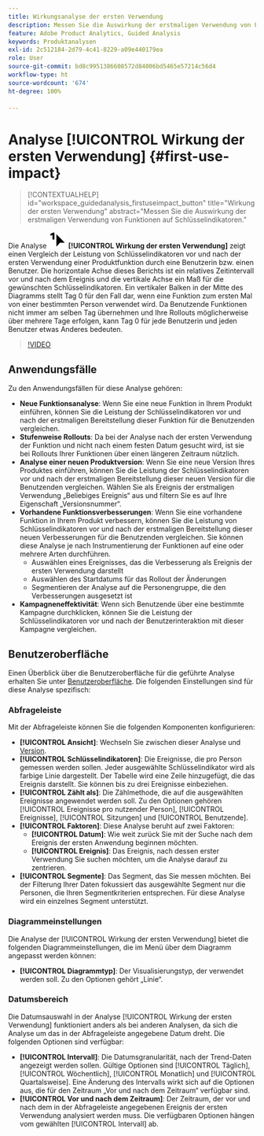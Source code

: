 ```yaml
---
title: Wirkungsanalyse der ersten Verwendung
description: Messen Sie die Auswirkung der erstmaligen Verwendung von Funktionen auf Schlüsselindikatoren.
feature: Adobe Product Analytics, Guided Analysis
keywords: Produktanalysen
exl-id: 2c512184-2d79-4c41-8229-a09e440179ea
role: User
source-git-commit: bd8c9951386608572d84006bd5465e57214c56d4
workflow-type: ht
source-wordcount: '674'
ht-degree: 100%

---
```


# Analyse [!UICONTROL Wirkung der ersten Verwendung] {#first-use-impact}

<!-- markdownlint-disable MD034 -->

>[!CONTEXTUALHELP]
>id="workspace_guidedanalysis_firstuseimpact_button"
>title="Wirkung der ersten Verwendung"
>abstract="Messen Sie die Auswirkung der erstmaligen Verwendung von Funktionen auf Schlüsselindikatoren."

<!-- markdownlint-enable MD034 -->

Die Analyse ![FirstUse](/help/assets/icons/FirstUse.svg) **[!UICONTROL Wirkung der ersten Verwendung]** zeigt einen Vergleich der Leistung von Schlüsselindikatoren vor und nach der ersten Verwendung einer Produktfunktion durch eine Benutzerin bzw. einen Benutzer. Die horizontale Achse dieses Berichts ist ein relatives Zeitintervall vor und nach dem Ereignis und die vertikale Achse ein Maß für die gewünschten Schlüsselindikatoren. Ein vertikaler Balken in der Mitte des Diagramms stellt Tag 0 für den Fall dar, wenn eine Funktion zum ersten Mal von einer bestimmten Person verwendet wird. Da Benutzende Funktionen nicht immer am selben Tag übernehmen und Ihre Rollouts möglicherweise über mehrere Tage erfolgen, kann Tag 0 für jede Benutzerin und jeden Benutzer etwas Anderes bedeuten.


>[!VIDEO](https://video.tv.adobe.com/v/3423496/?quality=12&learn=on&captions=ger)


## Anwendungsfälle

Zu den Anwendungsfällen für diese Analyse gehören:

* **Neue Funktionsanalyse**: Wenn Sie eine neue Funktion in Ihrem Produkt einführen, können Sie die Leistung der Schlüsselindikatoren vor und nach der erstmaligen Bereitstellung dieser Funktion für die Benutzenden vergleichen.
* **Stufenweise Rollouts**: Da bei der Analyse nach der ersten Verwendung der Funktion und nicht nach einem festen Datum gesucht wird, ist sie bei Rollouts Ihrer Funktionen über einen längeren Zeitraum nützlich.
* **Analyse einer neuen Produktversion**: Wenn Sie eine neue Version Ihres Produktes einführen, können Sie die Leistung der Schlüsselindikatoren vor und nach der erstmaligen Bereitstellung dieser neuen Version für die Benutzenden vergleichen. Wählen Sie als Ereignis der erstmaligen Verwendung „Beliebiges Ereignis“ aus und filtern Sie es auf Ihre Eigenschaft „Versionsnummer“.
* **Vorhandene Funktionsverbesserungen**: Wenn Sie eine vorhandene Funktion in Ihrem Produkt verbessern, können Sie die Leistung von Schlüsselindikatoren vor und nach der erstmaligen Bereitstellung dieser neuen Verbesserungen für die Benutzenden vergleichen. Sie können diese Analyse je nach Instrumentierung der Funktionen auf eine oder mehrere Arten durchführen.
   * Auswählen eines Ereignisses, das die Verbesserung als Ereignis der ersten Verwendung darstellt
   * Auswählen des Startdatums für das Rollout der Änderungen
   * Segmentieren der Analyse auf die Personengruppe, die den Verbesserungen ausgesetzt ist
* **Kampagneneffektivität**: Wenn sich Benutzende über eine bestimmte Kampagne durchklicken, können Sie die Leistung der Schlüsselindikatoren vor und nach der Benutzerinteraktion mit dieser Kampagne vergleichen.

## Benutzeroberfläche

Einen Überblick über die Benutzeroberfläche für die geführte Analyse erhalten Sie unter [Benutzeroberfläche](../overview.md#interface). Die folgenden Einstellungen sind für diese Analyse spezifisch:

### Abfrageleiste

Mit der Abfrageleiste können Sie die folgenden Komponenten konfigurieren:

* **[!UICONTROL Ansicht]**: Wechseln Sie zwischen dieser Analyse und [Version](release-impact.md).
* **[!UICONTROL Schlüsselindikatoren]**: Die Ereignisse, die pro Person gemessen werden sollen. Jeder ausgewählte Schlüsselindikator wird als farbige Linie dargestellt. Der Tabelle wird eine Zeile hinzugefügt, die das Ereignis darstellt. Sie können bis zu drei Ereignisse einbeziehen.
* **[!UICONTROL Zählt als]**: Die Zählmethode, die auf die ausgewählten Ereignisse angewendet werden soll. Zu den Optionen gehören [!UICONTROL Ereignisse pro nutzender Person], [!UICONTROL Ereignisse], [!UICONTROL Sitzungen] und [!UICONTROL Benutzende].
* **[!UICONTROL Faktoren]**: Diese Analyse beruht auf zwei Faktoren:
   * **[!UICONTROL Datum]**: Wie weit zurück Sie mit der Suche nach dem Ereignis der ersten Anwendung beginnen möchten.
   * **[!UICONTROL Ereignis]**: Das Ereignis, nach dessen erster Verwendung Sie suchen möchten, um die Analyse darauf zu zentrieren.
* **[!UICONTROL Segmente]**: Das Segment, das Sie messen möchten. Bei der Filterung Ihrer Daten fokussiert das ausgewählte Segment nur die Personen, die Ihren Segmentkriterien entsprechen. Für diese Analyse wird ein einzelnes Segment unterstützt.

### Diagrammeinstellungen

Die Analyse der [!UICONTROL Wirkung der ersten Verwendung] bietet die folgenden Diagrammeinstellungen, die im Menü über dem Diagramm angepasst werden können:

* **[!UICONTROL Diagrammtyp]**: Der Visualisierungstyp, der verwendet werden soll. Zu den Optionen gehört „Linie“.

### Datumsbereich

Die Datumsauswahl in der Analyse [!UICONTROL Wirkung der ersten Verwendung] funktioniert anders als bei anderen Analysen, da sich die Analyse um das in der Abfrageleiste angegebene Datum dreht. Die folgenden Optionen sind verfügbar:

* **[!UICONTROL Intervall]**: Die Datumsgranularität, nach der Trend-Daten angezeigt werden sollen. Gültige Optionen sind [!UICONTROL Täglich], [!UICONTROL Wöchentlich], [!UICONTROL Monatlich] und [!UICONTROL Quartalsweise]. Eine Änderung des Intervalls wirkt sich auf die Optionen aus, die für den Zeitraum „Vor und nach dem Zeitraum“ verfügbar sind.
* **[!UICONTROL Vor und nach dem Zeitraum]**: Der Zeitraum, der vor und nach dem in der Abfrageleiste angegebenen Ereignis der ersten Verwendung analysiert werden muss. Die verfügbaren Optionen hängen vom gewählten [!UICONTROL Intervall] ab.

<!--
## Example

See below for an example of the analysis.

![First use impact](../assets/first-use-impact.png)

-->
